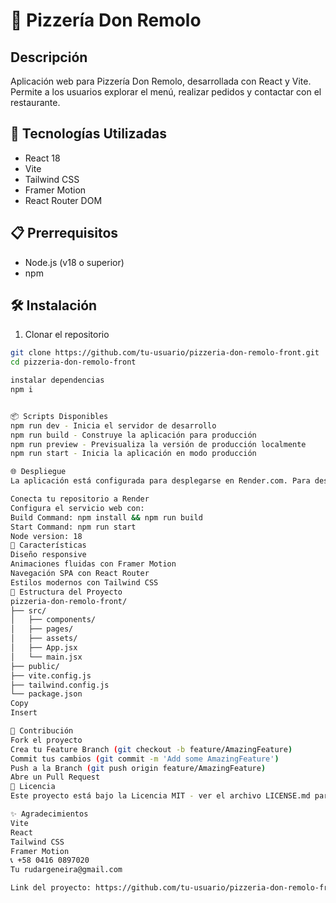 # 🍕 Pizzería Don Remolo

## Descripción

Aplicación web para Pizzería Don Remolo, desarrollada con React y Vite. Permite a los usuarios explorar el menú, realizar pedidos y contactar con el restaurante.

## 🚀 Tecnologías Utilizadas

- React 18
- Vite
- Tailwind CSS
- Framer Motion
- React Router DOM

## 📋 Prerrequisitos

- Node.js (v18 o superior)
- npm

## 🛠️ Instalación

1. Clonar el repositorio

```bash
git clone https://github.com/tu-usuario/pizzeria-don-remolo-front.git
cd pizzeria-don-remolo-front

instalar dependencias
npm i


📦 Scripts Disponibles
npm run dev - Inicia el servidor de desarrollo
npm run build - Construye la aplicación para producción
npm run preview - Previsualiza la versión de producción localmente
npm run start - Inicia la aplicación en modo producción

🌐 Despliegue
La aplicación está configurada para desplegarse en Render.com. Para desplegar:

Conecta tu repositorio a Render
Configura el servicio web con:
Build Command: npm install && npm run build
Start Command: npm run start
Node version: 18
🎨 Características
Diseño responsive
Animaciones fluidas con Framer Motion
Navegación SPA con React Router
Estilos modernos con Tailwind CSS
📁 Estructura del Proyecto
pizzeria-don-remolo-front/
├── src/
│   ├── components/
│   ├── pages/
│   ├── assets/
│   ├── App.jsx
│   └── main.jsx
├── public/
├── vite.config.js
├── tailwind.config.js
└── package.json
Copy
Insert

🤝 Contribución
Fork el proyecto
Crea tu Feature Branch (git checkout -b feature/AmazingFeature)
Commit tus cambios (git commit -m 'Add some AmazingFeature')
Push a la Branch (git push origin feature/AmazingFeature)
Abre un Pull Request
📄 Licencia
Este proyecto está bajo la Licencia MIT - ver el archivo LICENSE.md para detalles

✨ Agradecimientos
Vite
React
Tailwind CSS
Framer Motion
📞 +58 0416 0897020
Tu rudargeneira@gmail.com

Link del proyecto: https://github.com/tu-usuario/pizzeria-don-remolo-front
```
